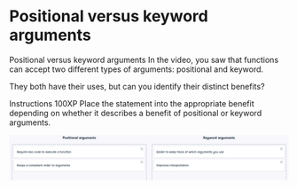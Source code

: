# Positional versus keyword arguments

Positional versus keyword arguments
In the video, you saw that functions can accept two different types of arguments: positional and keyword.

They both have their uses, but can you identify their distinct benefits?

Instructions
100XP
Place the statement into the appropriate benefit depending on whether it describes a benefit of positional or keyword arguments.

![alt text](image-1.png)
